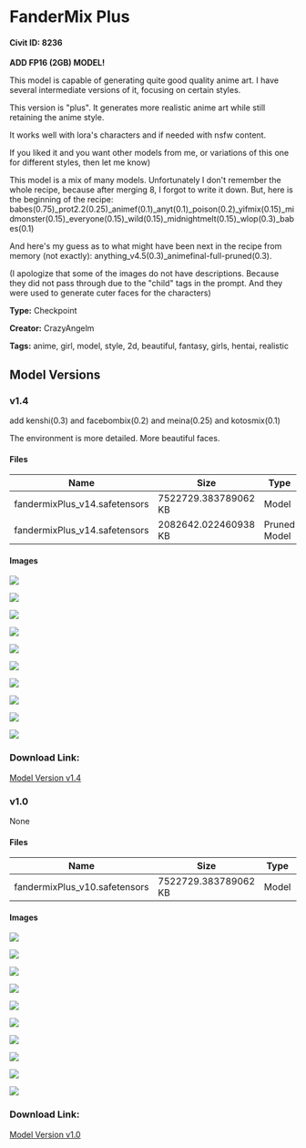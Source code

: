 # FanderMix Plus

#### Civit ID: 8236

<p><strong>ADD FP16 (2GB) MODEL!</strong></p><p></p><p>This model is capable of generating quite good quality anime art. I have several intermediate versions of it, focusing on certain styles.</p><p>This version is "plus". It generates more realistic anime art while still retaining the anime style.</p><p></p><p>It works well with lora's characters and if needed with nsfw content.</p><p></p><p>If you liked it and you want other models from me, or variations of this one for different styles, then let me know)</p><p></p><p>This model is a mix of many models. Unfortunately I don't remember the whole recipe, because after merging 8, I forgot to write it down. But, here is the beginning of the recipe: babes(0.75)_prot2.2(0.25)_animef(0.1)_anyt(0.1)_poison(0.2)_yifmix(0.15)_midmonster(0.15)_everyone(0.15)_wild(0.15)_midnightmelt(0.15)_wlop(0.3)_babes(0.1)</p><p></p><p>And here's my guess as to what might have been next in the recipe from memory (not exactly): anything_v4.5(0.3)_animefinal-full-pruned(0.3).</p><p></p><p>(I apologize that some of the images do not have descriptions. Because they did not pass through due to the "child" tags in the prompt. And they were used to generate cuter faces for the characters)</p>

**Type:** Checkpoint

**Creator:** CrazyAngelm

**Tags:** anime, girl, model, style, 2d, beautiful, fantasy, girls, hentai, realistic

## Model Versions

### v1.4

<p>add kenshi(0.3) and facebombix(0.2) and meina(0.25) and kotosmix(0.1)</p><p>The environment is more detailed. More beautiful faces.</p>

#### Files

| Name | Size | Type | Format | Download Url | AutoV1 | AutoV2 | SHA256 | CRC32 | BLAKE3 |
| --- | --- | --- | --- | --- | --- | --- | --- | --- | --- |
| fandermixPlus_v14.safetensors | 7522729.383789062 KB | Model | SafeTensor | https://civitai.com/api/download/models/12148 | F986D4F7 | 546D287D2F | 546D287D2F745D5024CD3BA796B3B7E900CD4B2AB047D26D3010F23304C9FC17 | 6265FA92 | 7639AA18452F3C280C5A8DC983A9C992043965E96D896DD84859E44B0AF73C27 |
| fandermixPlus_v14.safetensors | 2082642.022460938 KB | Pruned Model | SafeTensor | https://civitai.com/api/download/models/12148?type=Pruned%20Model&format=SafeTensor&size=pruned&fp=fp16 | 4275411D | 9C6C1364D9 | 9C6C1364D96B6BBC22C71DC4C4A475A9F7E75AFE82715F42D29A2E057DF8195C | 1289D25E | DED6962EBD03A8D32EA547E2EA9F6D968FFD20CC68C0DBCE9F76612FB1905458 |

#### Images

<p><img src="https://image.civitai.com/xG1nkqKTMzGDvpLrqFT7WA/1721f5f5-3327-4856-59b3-d3b2a8d29c00/width=450/116432.jpeg" /></p>

<p><img src="https://image.civitai.com/xG1nkqKTMzGDvpLrqFT7WA/f64cc89d-7208-4d09-b4fd-530e5130b700/width=450/116431.jpeg" /></p>

<p><img src="https://image.civitai.com/xG1nkqKTMzGDvpLrqFT7WA/32d2f51d-268b-42f4-ccff-2927ab39c600/width=450/116430.jpeg" /></p>

<p><img src="https://image.civitai.com/xG1nkqKTMzGDvpLrqFT7WA/e7e0a9dc-17d6-4208-e71f-1b8b7b41a900/width=450/116429.jpeg" /></p>

<p><img src="https://image.civitai.com/xG1nkqKTMzGDvpLrqFT7WA/a36f761b-8211-4023-e272-0189dc6d1700/width=450/116428.jpeg" /></p>

<p><img src="https://image.civitai.com/xG1nkqKTMzGDvpLrqFT7WA/d8831aaf-3d63-4bea-5bd2-87c75ee27b00/width=450/116427.jpeg" /></p>

<p><img src="https://image.civitai.com/xG1nkqKTMzGDvpLrqFT7WA/35f3f8bd-d89d-405b-efa0-364ba2283400/width=450/116426.jpeg" /></p>

<p><img src="https://image.civitai.com/xG1nkqKTMzGDvpLrqFT7WA/e1ca6e73-da05-41f6-dac4-f1dec083ba00/width=450/116425.jpeg" /></p>

<p><img src="https://image.civitai.com/xG1nkqKTMzGDvpLrqFT7WA/13d2f871-d558-4301-3390-c5d7e33f7600/width=450/116424.jpeg" /></p>

<p><img src="https://image.civitai.com/xG1nkqKTMzGDvpLrqFT7WA/c4962b0a-d0dc-4c30-cc13-62d71fbb2700/width=450/116423.jpeg" /></p>

### Download Link:

[Model Version v1.4](https://civitai.com/api/download/models/12148)

### v1.0

None

#### Files

| Name | Size | Type | Format | Download Url | AutoV1 | AutoV2 | SHA256 | CRC32 | BLAKE3 |
| --- | --- | --- | --- | --- | --- | --- | --- | --- | --- |
| fandermixPlus_v10.safetensors | 7522729.383789062 KB | Model | SafeTensor | https://civitai.com/api/download/models/9720 | 1AA77C1E | C8C1C5F8E3 | C8C1C5F8E3D239A479045FA640B2050A44A8F1FFD4656561C2B150C3EC26EDA8 | 167963BF | 6EDCB6EEA3070D6EB8028561BF455D0E0F6F791D9B3F75E99401BAE65839EF3A |

#### Images

<p><img src="https://image.civitai.com/xG1nkqKTMzGDvpLrqFT7WA/33cf9454-d2eb-4daf-6769-2b6c9fe11100/width=450/94100.jpeg" /></p>

<p><img src="https://image.civitai.com/xG1nkqKTMzGDvpLrqFT7WA/5d6d1d8a-92ad-49b6-fcc9-1b49548bf700/width=450/94112.jpeg" /></p>

<p><img src="https://image.civitai.com/xG1nkqKTMzGDvpLrqFT7WA/18893e3a-3554-4e02-b51f-0a3d542da700/width=450/94111.jpeg" /></p>

<p><img src="https://image.civitai.com/xG1nkqKTMzGDvpLrqFT7WA/0e7c0339-c22b-4060-b955-bdd66fdbbc00/width=450/94110.jpeg" /></p>

<p><img src="https://image.civitai.com/xG1nkqKTMzGDvpLrqFT7WA/e1793ac1-7999-4ab9-53f0-6cf81b3f1b00/width=450/94109.jpeg" /></p>

<p><img src="https://image.civitai.com/xG1nkqKTMzGDvpLrqFT7WA/fc190130-6c65-4b46-f829-993aa5267500/width=450/94108.jpeg" /></p>

<p><img src="https://image.civitai.com/xG1nkqKTMzGDvpLrqFT7WA/5ce82209-b25c-4733-0b55-84f20273f900/width=450/94107.jpeg" /></p>

<p><img src="https://image.civitai.com/xG1nkqKTMzGDvpLrqFT7WA/ee41a6f9-b722-4baf-00c6-ce0dffc47700/width=450/94106.jpeg" /></p>

<p><img src="https://image.civitai.com/xG1nkqKTMzGDvpLrqFT7WA/22e069ee-255a-4eb5-7f81-b2b8bd34d400/width=450/94101.jpeg" /></p>

<p><img src="https://image.civitai.com/xG1nkqKTMzGDvpLrqFT7WA/7186bf9e-a042-4045-c29b-fe372386e000/width=450/94105.jpeg" /></p>

### Download Link:

[Model Version v1.0](https://civitai.com/api/download/models/9720)

